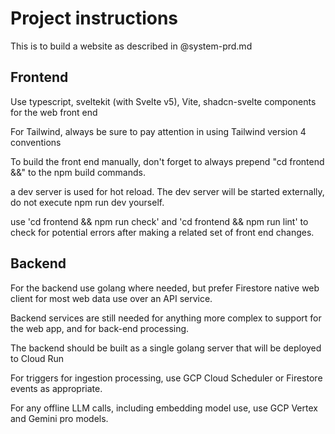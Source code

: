 # Project instructions

This is to build a website as described in @system-prd.md

## Frontend

Use typescript, sveltekit (with Svelte v5), Vite, shadcn-svelte components  for the web front end

For Tailwind, always be sure to pay attention in using Tailwind version 4 conventions

To build the front end manually, don't forget to always prepend "cd frontend &&" to the npm build commands.

a dev server is used for hot reload. The dev server will be started externally, do not execute npm run dev yourself.

use 'cd frontend && npm run check' and 'cd frontend && npm run lint' to check for potential errors after making a related set of front end changes.

## Backend

For the backend use golang where needed, but prefer Firestore native web client for most web data use over an API service.

Backend services are still needed for anything more complex to support for the web app, and for back-end processing.

The backend should be built as a single golang server that will be deployed to Cloud Run

For triggers for ingestion processing, use GCP Cloud Scheduler or Firestore events as appropriate.

For any offline LLM calls, including embedding model use, use GCP Vertex and Gemini pro models.
